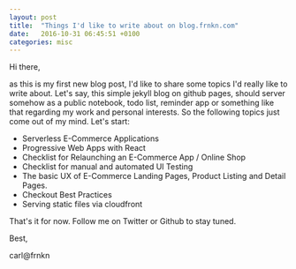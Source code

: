 ```yaml
---
layout: post
title:  "Things I'd like to write about on blog.frnkn.com"
date:   2016-10-31 06:45:51 +0100
categories: misc
---
```

Hi there,

as this is my first new blog post, I'd like to share some topics I'd really like
to write about. Let's say, this simple jekyll blog on github pages, should server
somehow as a public notebook, todo list, reminder app or something like that regarding my work and personal interests. So the following topics just come out of my mind. Let's start:


* Serverless E-Commerce Applications
* Progressive Web Apps with React
* Checklist for Relaunching an E-Commerce App / Online Shop
* Checklist for manual and automated UI Testing
* The basic UX of E-Commerce Landing Pages, Product Listing and Detail Pages.
* Checkout Best Practices
* Serving static files via cloudfront


That's it for now. Follow me on Twitter or Github to stay tuned.

Best,

carl@frnkn
